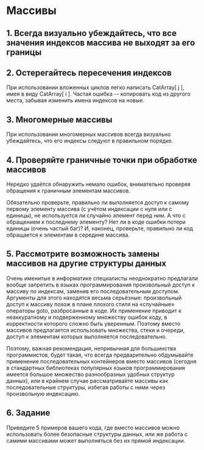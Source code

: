 # Массивы
## 1. Всегда визуально убеждайтесь, что все значения индексов массива не выходят за его границы
## 2. Остерегайтесь пересечения индексов
При использовании вложенных циклов легко написать CatArray[ j ], имея в виду CatArray[ i ].
Частая ошибка -- копировать код из другого места, забывая изменить имена индексов на новые.

## 3. Многомерные массивы
При использовании многомерных массивов всегда визуально убеждайтесь, что его индексы следуют в правильном порядке.

## 4. Проверяйте граничные точки при обработке массивов
Нередко удаётся обнаружить немало ошибок, внимательно проверяя обращения к граничным элементам массивов.

Обязательно проверьте, правильно ли выполняется доступ к самому первому элементу массива (с учётом индексации с нуля или с единицы), не используется ли случайно элемент перед ним. А что с обращением к последнему элементу? Нет ли в коде ошибки потери единицы (очень частый баг)?
И, наконец, проверьте, правильно ли код обращается к элементам в середине массива.

## 5. Рассмотрите возможность замены массивов на другие структуры данных
Очень именитые в информатике специалисты неоднократно предлагали вообще запретить в языках программирования произвольный доступ к массиву по индексам, заменив его последовательным доступом. Аргументы для этого находятся весьма серьёзные: произвольный доступ к массиву похож в плане плохого стиля на «случайные» операторы goto, разбросанные в коде. Их применение приводит к неаккуратному и подверженному множеству ошибок коду, в корректности которого сложно быть уверенным. Поэтому вместо массивов предлагается использовать множества, стеки и очереди, доступ к элементам которых выполняется последовательно.

Поэтому, важная рекомендация, непривычная для большинства программистов, будет такая, что всегда предварительно обдумывайте применение последовательных контейнеров вместо массивов (сегодня в стандартных библиотеках популярных языков программирования имеется большое множество разнообразных удобных структур данных), или в крайнем случае рассматривайте массивы как последовательные структуры, избегая работы с ними через произвольную индексацию.

## 6. Задание
Приведите 5 примеров вашего кода, где вместо массивов можно использовать более безопасные структуры данных, или же работа с самими массивами может выполняться без их прямой индексации.
